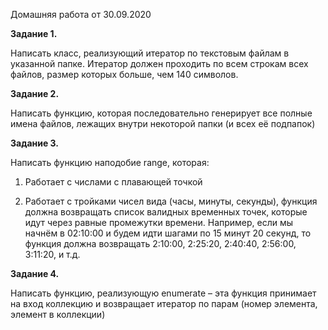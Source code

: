 Домашняя работа от 30.09.2020

**Задание 1.** 

Написать класс, реализующий итератор по текстовым файлам в указанной папке. Итератор должен проходить по всем строкам всех файлов, размер которых больше, чем 140 символов. 

**Задание 2.** 

Написать функцию, которая последовательно генерирует все полные имена файлов, лежащих внутри некоторой папки (и всех её подпапок) 

**Задание 3.** 

Написать функцию наподобие range, которая:
1. Работает с числами с плавающей точкой 

2. Работает с тройками чисел вида (часы, минуты, секунды), функция должна возвращать список валидных временных точек, которые идут через равные промежутки времени. Например, если мы начнём в 02:10:00 и будем идти шагами по 15 минут 20 секунд, то функция должна возвращать 2:10:00, 2:25:20, 2:40:40, 2:56:00, 3:11:20, и т.д. 

**Задание 4.** 

Написать функцию, реализующую enumerate – эта функция принимает на вход коллекцию и возвращает итератор по парам (номер элемента, элемент в коллекции) 
